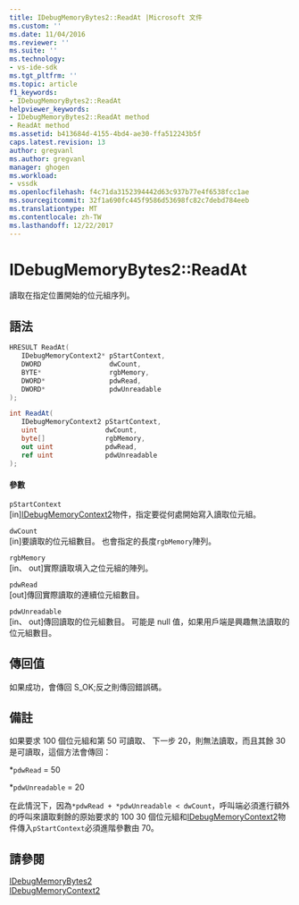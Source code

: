 ```yaml
---
title: IDebugMemoryBytes2::ReadAt |Microsoft 文件
ms.custom: ''
ms.date: 11/04/2016
ms.reviewer: ''
ms.suite: ''
ms.technology:
- vs-ide-sdk
ms.tgt_pltfrm: ''
ms.topic: article
f1_keywords:
- IDebugMemoryBytes2::ReadAt
helpviewer_keywords:
- IDebugMemoryBytes2::ReadAt method
- ReadAt method
ms.assetid: b413684d-4155-4bd4-ae30-ffa512243b5f
caps.latest.revision: 13
author: gregvanl
ms.author: gregvanl
manager: ghogen
ms.workload:
- vssdk
ms.openlocfilehash: f4c71da3152394442d63c937b77e4f6538fcc1ae
ms.sourcegitcommit: 32f1a690fc445f9586d53698fc82c7debd784eeb
ms.translationtype: MT
ms.contentlocale: zh-TW
ms.lasthandoff: 12/22/2017
---
```

# <a name="idebugmemorybytes2readat"></a>IDebugMemoryBytes2::ReadAt
讀取在指定位置開始的位元組序列。  
  
## <a name="syntax"></a>語法  
  
```cpp  
HRESULT ReadAt(   
   IDebugMemoryContext2* pStartContext,  
   DWORD                 dwCount,  
   BYTE*                 rgbMemory,  
   DWORD*                pdwRead,  
   DWORD*                pdwUnreadable  
);  
```  
  
```csharp  
int ReadAt(  
   IDebugMemoryContext2 pStartContext,  
   uint                 dwCount,  
   byte[]               rgbMemory,  
   out uint             pdwRead,  
   ref uint             pdwUnreadable  
);  
```  
  
#### <a name="parameters"></a>參數  
 `pStartContext`  
 [in][IDebugMemoryContext2](../../../extensibility/debugger/reference/idebugmemorycontext2.md)物件，指定要從何處開始寫入讀取位元組。  
  
 `dwCount`  
 [in]要讀取的位元組數目。 也會指定的長度`rgbMemory`陣列。  
  
 `rgbMemory`  
 [in、 out]實際讀取填入之位元組的陣列。  
  
 `pdwRead`  
 [out]傳回實際讀取的連續位元組數目。  
  
 `pdwUnreadable`  
 [in、 out]傳回讀取的位元組數目。 可能是 null 值，如果用戶端是興趣無法讀取的位元組數目。  
  
## <a name="return-value"></a>傳回值  
 如果成功，會傳回 S_OK;反之則傳回錯誤碼。  
  
## <a name="remarks"></a>備註  
 如果要求 100 個位元組和第 50 可讀取、 下一步 20，則無法讀取，而且其餘 30 是可讀取，這個方法會傳回：  
  
 *`pdwRead` = 50  
  
 *`pdwUnreadable` = 20  
  
 在此情況下，因為`*pdwRead + *pdwUnreadable < dwCount`，呼叫端必須進行額外的呼叫來讀取剩餘的原始要求的 100 30 個位元組和[IDebugMemoryContext2](../../../extensibility/debugger/reference/idebugmemorycontext2.md)物件傳入`pStartContext`必須進階參數由 70。  
  
## <a name="see-also"></a>請參閱  
 [IDebugMemoryBytes2](../../../extensibility/debugger/reference/idebugmemorybytes2.md)   
 [IDebugMemoryContext2](../../../extensibility/debugger/reference/idebugmemorycontext2.md)